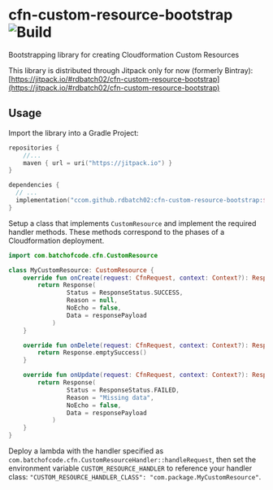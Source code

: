 # cfn-custom-resource-bootstrap ![Build](https://github.com/rdbatch02/cfn-custom-resource-bootstrap/workflows/Build/badge.svg)
Bootstrapping library for creating Cloudformation Custom Resources

This library is distributed through Jitpack only for now (formerly Bintray): [https://jitpack.io/#rdbatch02/cfn-custom-resource-bootstrap](https://jitpack.io/#rdbatch02/cfn-custom-resource-bootstrap)

## Usage

Import the library into a Gradle Project:

```kotlin
repositories {
    //...
    maven { url = uri("https://jitpack.io") }
}

dependencies {
  // ...
  implementation("ccom.github.rdbatch02:cfn-custom-resource-bootstrap:${version}")
}
```

Setup a class that implements `CustomResource` and implement the required handler methods. These methods correspond to the phases of a Cloudformation deployment.

```kotlin
import com.batchofcode.cfn.CustomResource

class MyCustomResource: CustomResource {
    override fun onCreate(request: CfnRequest, context: Context?): Response {
        return Response(
                Status = ResponseStatus.SUCCESS,
                Reason = null,
                NoEcho = false,
                Data = responsePayload
            )
    }

    override fun onDelete(request: CfnRequest, context: Context?): Response {
        return Response.emptySuccess()
    }

    override fun onUpdate(request: CfnRequest, context: Context?): Response {
        return Response(
                Status = ResponseStatus.FAILED,
                Reason = "Missing data",
                NoEcho = false,
                Data = responsePayload
            )
    }
}
```

Deploy a lambda with the handler specified as `com.batchofcode.cfn.CustomResourceHandler::handleRequest`, then set the environment variable `CUSTOM_RESOURCE_HANDLER` to reference your handler class: `"CUSTOM_RESOURCE_HANDLER_CLASS": "com.package.MyCustomResource"`.
